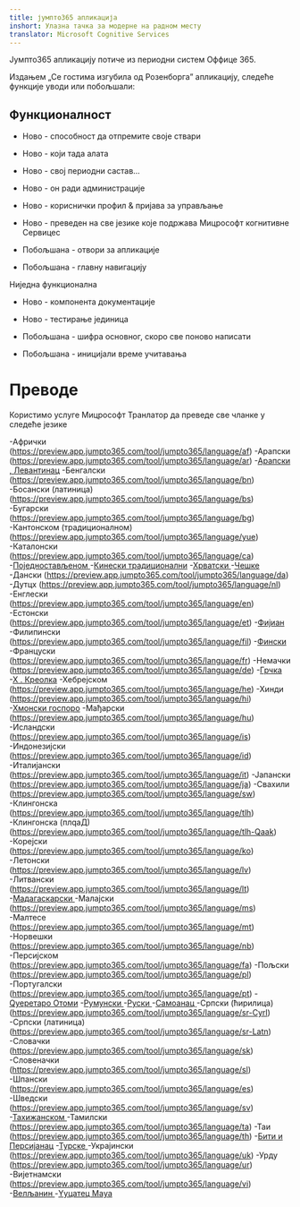 ```yaml
---
title: јумпто365 апликација
inshort: Улазна тачка за модерне на радном месту
translator: Microsoft Cognitive Services
---
```



Јумпто365 апликацију потиче из периодни систем Оффице 365. 

Издањем „Се гостима изгубила од Розенборга” апликацију, следеће функције уводи или побољшали:

## Функционалност

* Ново - способност да отпремите своје ствари

* Ново - који тада алата

* Ново - свој периодни састав...

* Ново - он ради администрације

* Ново - кориснички профил & пријава за управљање

* Ново - преведен на све језике које подржава Мицрософт когнитивне Сервицес

* Побољшана - отвори за апликације

* Побољшана - главну навигацију

Ниједна функционална

* Ново - компонента документације

* Ново - тестирање јединица

* Побољшана - шифра основног, скоро све поново написати

* Побољшана - иницијали време учитавања


# Преводе
Користимо услуге Мицрософт Транлатор да преведе све чланке у следеће језике

-Афрички (https://preview.app.jumpto365.com/tool/jumpto365/language/af)
-Арапски (https://preview.app.jumpto365.com/tool/jumpto365/language/ar)
-[Арапски , Левантинац](https://preview.app.jumpto365.com/tool/jumpto365/language/apc)
-Бенгалски (https://preview.app.jumpto365.com/tool/jumpto365/language/bn)
-Босански (латиница) (https://preview.app.jumpto365.com/tool/jumpto365/language/bs)
-Бугарски (https://preview.app.jumpto365.com/tool/jumpto365/language/bg)
-Кантонском (традиционалном) (https://preview.app.jumpto365.com/tool/jumpto365/language/yue)
-Каталонски (https://preview.app.jumpto365.com/tool/jumpto365/language/ca)
-[Поједностављеном ](https://preview.app.jumpto365.com/tool/jumpto365/language/zh-Hans)
-[Кинески традиционални](https://preview.app.jumpto365.com/tool/jumpto365/language/zh-Hant)
-[Хрватски ](https://preview.app.jumpto365.com/tool/jumpto365/language/hr)
-[Чешке ](https://preview.app.jumpto365.com/tool/jumpto365/language/cs)
-Дански (https://preview.app.jumpto365.com/tool/jumpto365/language/da)
-Дутцх (https://preview.app.jumpto365.com/tool/jumpto365/language/nl)
-Енглески (https://preview.app.jumpto365.com/tool/jumpto365/language/en)
-Естонски (https://preview.app.jumpto365.com/tool/jumpto365/language/et)
-[Фијиан ](https://preview.app.jumpto365.com/tool/jumpto365/language/fj)
-Филипински (https://preview.app.jumpto365.com/tool/jumpto365/language/fil)
-[Фински ](https://preview.app.jumpto365.com/tool/jumpto365/language/fi)
-Француски (https://preview.app.jumpto365.com/tool/jumpto365/language/fr)
-Немачки (https://preview.app.jumpto365.com/tool/jumpto365/language/de)
-[Грчка ](https://preview.app.jumpto365.com/tool/jumpto365/language/el)
-[Х . Креолка](https://preview.app.jumpto365.com/tool/jumpto365/language/ht)
-Хебрејском (https://preview.app.jumpto365.com/tool/jumpto365/language/he)
-Хинди (https://preview.app.jumpto365.com/tool/jumpto365/language/hi)
-[Хмонски госпоро](https://preview.app.jumpto365.com/tool/jumpto365/language/mww)
-Мађарски (https://preview.app.jumpto365.com/tool/jumpto365/language/hu)
-Исландски (https://preview.app.jumpto365.com/tool/jumpto365/language/is)
-Индонезијски (https://preview.app.jumpto365.com/tool/jumpto365/language/id)
-Италијански (https://preview.app.jumpto365.com/tool/jumpto365/language/it)
-Јапански (https://preview.app.jumpto365.com/tool/jumpto365/language/ja)
-Свахили (https://preview.app.jumpto365.com/tool/jumpto365/language/sw)
-Клингонска (https://preview.app.jumpto365.com/tool/jumpto365/language/tlh)
-Клингонска (плqаД) (https://preview.app.jumpto365.com/tool/jumpto365/language/tlh-Qaak)
-Корејски (https://preview.app.jumpto365.com/tool/jumpto365/language/ko)
-Летонски (https://preview.app.jumpto365.com/tool/jumpto365/language/lv)
-Литвански (https://preview.app.jumpto365.com/tool/jumpto365/language/lt)
-[Мадагаскарски ](https://preview.app.jumpto365.com/tool/jumpto365/language/mg)
-Малајски (https://preview.app.jumpto365.com/tool/jumpto365/language/ms)
-Малтесе (https://preview.app.jumpto365.com/tool/jumpto365/language/mt)
-Норвешки (https://preview.app.jumpto365.com/tool/jumpto365/language/nb)
-Персијском (https://preview.app.jumpto365.com/tool/jumpto365/language/fa)
-Пољски (https://preview.app.jumpto365.com/tool/jumpto365/language/pl)
-Португалски (https://preview.app.jumpto365.com/tool/jumpto365/language/pt)
-[Qуеретаро Отоми](https://preview.app.jumpto365.com/tool/jumpto365/language/otq)
-[Румунски ](https://preview.app.jumpto365.com/tool/jumpto365/language/ro)
-[Руски ](https://preview.app.jumpto365.com/tool/jumpto365/language/ru)
-[Самоанац ](https://preview.app.jumpto365.com/tool/jumpto365/language/sm)
-Српски (ћирилица) (https://preview.app.jumpto365.com/tool/jumpto365/language/sr-Cyrl)
-Српски (латиница) (https://preview.app.jumpto365.com/tool/jumpto365/language/sr-Latn)
-Словачки (https://preview.app.jumpto365.com/tool/jumpto365/language/sk)
-Словеначки (https://preview.app.jumpto365.com/tool/jumpto365/language/sl)
-Шпански (https://preview.app.jumpto365.com/tool/jumpto365/language/es)
-Шведски (https://preview.app.jumpto365.com/tool/jumpto365/language/sv)
-[Тахижанском ](https://preview.app.jumpto365.com/tool/jumpto365/language/ty)
-Тамилски (https://preview.app.jumpto365.com/tool/jumpto365/language/ta)
-Таи (https://preview.app.jumpto365.com/tool/jumpto365/language/th)
-[Бити и Персијанац](https://preview.app.jumpto365.com/tool/jumpto365/language/to)
-[Турске ](https://preview.app.jumpto365.com/tool/jumpto365/language/tr)
-Украјински (https://preview.app.jumpto365.com/tool/jumpto365/language/uk)
-Урду (https://preview.app.jumpto365.com/tool/jumpto365/language/ur)
-Вијетнамски (https://preview.app.jumpto365.com/tool/jumpto365/language/vi)
-[Велљанин ](https://preview.app.jumpto365.com/tool/jumpto365/language/cy)
-[Yуцатец Маyа](https://preview.app.jumpto365.com/tool/jumpto365/language/yua)

